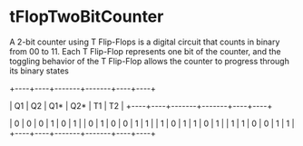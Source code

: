 # tFlopTwoBitCounter
 A 2-bit counter using T Flip-Flops is a digital circuit that counts in binary from 00 to 11. Each T Flip-Flop represents one bit of the counter, and the toggling behavior of the T Flip-Flop allows the counter to progress through its binary states

+----+----+-------+-------+----+----+

| Q1 | Q2 | Q1*   | Q2*   | T1 | T2 |
+----+----+-------+-------+----+----+

| 0  | 0  | 0     | 1     | 0  | 1  |
| 0  | 1  | 0     | 0     | 1  | 1  |
| 1  | 0  | 1     | 1     | 0  | 1  |
| 1  | 1  | 0     | 0     | 1  | 1  |
+----+----+-------+-------+----+----+
